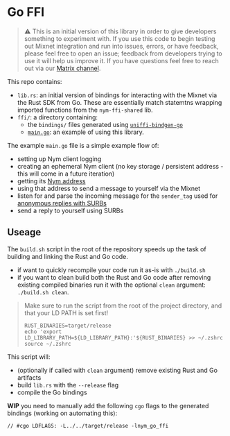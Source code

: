 # Go FFI
> ⚠️ This is an initial version of this library in order to give developers something to experiment with. If you use this code to begin testing out Mixnet integration and run into issues, errors, or have feedback, please feel free to open an issue; feedback from developers trying to use it will help us improve it. If you have questions feel free to reach out via our [Matrix channel](https://matrix.to/#/#dev:nymtech.chat).

This repo contains: 
* `lib.rs`: an initial version of bindings for interacting with the Mixnet via the Rust SDK from Go. These are essentially match statemtns wrapping imported functions from the `nym-ffi-shared` lib. 
* `ffi/`: a directory containing: 
  * the `bindings/` files generated using [`uniffi-bindgen-go`]()
  * [`main.go`](./ffi/bindings/main.go): an example of using this library. 

The example `main.go` file is a simple example flow of:
* setting up Nym client logging
* creating an ephemeral Nym client (no key storage / persistent address - this will come in a future iteration)
* getting its [Nym address](https://nymtech.net/docs/clients/addressing-system.html)
* using that address to send a message to yourself via the Mixnet
* listen for and parse the incoming message for the `sender_tag` used for [anonymous replies with SURBs](https://nymtech.net/docs/architecture/traffic-flow.html#private-replies-using-surbs)
* send a reply to yourself using SURBs

## Useage 
The `build.sh` script in the root of the repository speeds up the task of building and linking the Rust and Go code.
* if want to quickly recompile your code run it as-is with `./build.sh`
* if you want to clean build both the Rust and Go code after removing existing compiled binaries run it with the optional `clean` argument: `./build.sh clean`.

> Make sure to run the script from the root of the project directory, and that your LD PATH is set first!
> ```
> RUST_BINARIES=target/release
> echo 'export LD_LIBRARY_PATH=${LD_LIBRARY_PATH}:'${RUST_BINARIES} >> ~/.zshrc
> source ~/.zshrc
> ```

This script will:
* (optionally if called with `clean` argument) remove existing Rust and Go artifacts
* build `lib.rs` with the `--release` flag
* compile the Go bindings 

**WIP** you need to manually add the following `cgo` flags to the generated bindings (working on automating this):
```
// #cgo LDFLAGS: -L../../target/release -lnym_go_ffi
```

